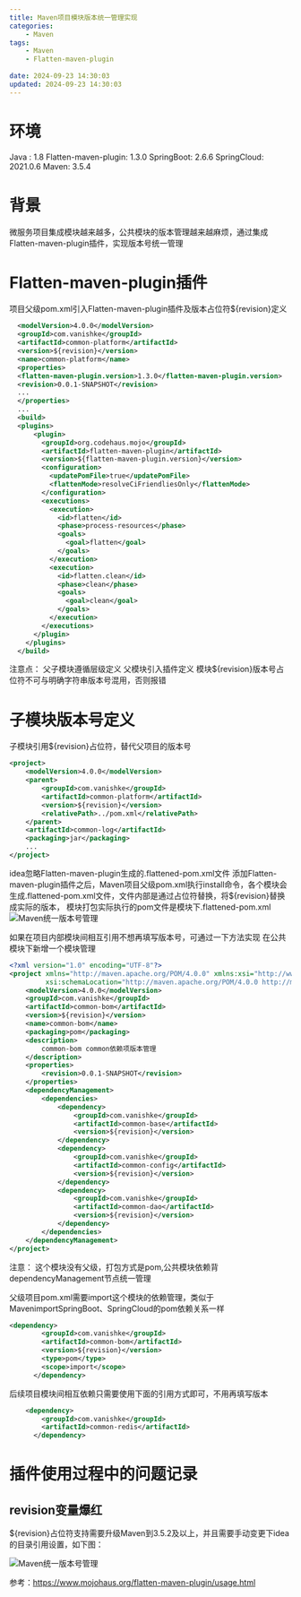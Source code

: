 ```yaml
---
title: Maven项目模块版本统一管理实现
categories:
	- Maven
tags: 
	- Maven
	- Flatten-maven-plugin
	
date: 2024-09-23 14:30:03
updated: 2024-09-23 14:30:03
---
```

<!-- toc -->

# <span id="inline-blue">环境</span>
Java : 1.8
Flatten-maven-plugin: 1.3.0
SpringBoot: 2.6.6
SpringCloud: 2021.0.6
Maven: 3.5.4
# <span id="inline-blue">背景</span>
微服务项目集成模块越来越多，公共模块的版本管理越来越麻烦，通过集成Flatten-maven-plugin插件，实现版本号统一管理
# <span id="inline-blue">Flatten-maven-plugin插件</span>
项目父级pom.xml引入Flatten-maven-plugin插件及版本占位符${revision}定义
```xml
  <modelVersion>4.0.0</modelVersion>
  <groupId>com.vanishke</groupId>
  <artifactId>common-platform</artifactId>
  <version>${revision}</version>
  <name>common-platform</name>
  <properties>
  <flatten-maven-plugin.version>1.3.0</flatten-maven-plugin.version>
  <revision>0.0.1-SNAPSHOT</revision>
  ...
  </properties>
  ...
  <build>
  <plugins>
      <plugin>
        <groupId>org.codehaus.mojo</groupId>
        <artifactId>flatten-maven-plugin</artifactId>
        <version>${flatten-maven-plugin.version}</version>
        <configuration>
          <updatePomFile>true</updatePomFile>
          <flattenMode>resolveCiFriendliesOnly</flattenMode>
        </configuration>
        <executions>
          <execution>
            <id>flatten</id>
            <phase>process-resources</phase>
            <goals>
              <goal>flatten</goal>
            </goals>
          </execution>
          <execution>
            <id>flatten.clean</id>
            <phase>clean</phase>
            <goals>
              <goal>clean</goal>
            </goals>
          </execution>
        </executions>
      </plugin>
    </plugins>
  </build>
```
注意点：
父子模块遵循层级定义
父模块引入插件定义
模块${revision}版本号占位符不可与明确字符串版本号混用，否则报错

# <span id="inline-blue">子模块版本号定义</span>
子模块引用${revision}占位符，替代父项目的版本号
```xml
<project>
    <modelVersion>4.0.0</modelVersion>
    <parent>
        <groupId>com.vanishke</groupId>
        <artifactId>common-platform</artifactId>
        <version>${revision}</version>
        <relativePath>../pom.xml</relativePath> 
    </parent>
    <artifactId>common-log</artifactId>
    <packaging>jar</packaging>
	...
</project>
```
idea忽略Flatten-maven-plugin生成的.flattened-pom.xml文件
添加Flatten-maven-plugin插件之后，Maven项目父级pom.xml执行install命令，各个模块会生成.flattened-pom.xml文件，文件内部是通过占位符替换，将${revision}替换成实际的版本，
模块打包实际执行的pom文件是模块下.flattened-pom.xml
![Maven统一版本号管理](/images/Maven/Flatten-maven-plugin/Maven_Flattened_20240923_001.png)

如果在项目内部模块间相互引用不想再填写版本号，可通过一下方法实现
在公共模块下新增一个模块管理
```xml
<?xml version="1.0" encoding="UTF-8"?>
<project xmlns="http://maven.apache.org/POM/4.0.0" xmlns:xsi="http://www.w3.org/2001/XMLSchema-instance"
         xsi:schemaLocation="http://maven.apache.org/POM/4.0.0 http://maven.apache.org/xsd/maven-4.0.0.xsd">
    <modelVersion>4.0.0</modelVersion>
    <groupId>com.vanishke</groupId>
    <artifactId>common-bom</artifactId>
    <version>${revision}</version>
    <name>common-bom</name>
    <packaging>pom</packaging>
    <description>
        common-bom common依赖项版本管理
    </description>
    <properties>
        <revision>0.0.1-SNAPSHOT</revision>
    </properties>
    <dependencyManagement>
        <dependencies>
            <dependency>
                <groupId>com.vanishke</groupId>
                <artifactId>common-base</artifactId>
                <version>${revision}</version>
            </dependency>
            <dependency>
                <groupId>com.vanishke</groupId>
                <artifactId>common-config</artifactId>
                <version>${revision}</version>
            </dependency>
            <dependency>
                <groupId>com.vanishke</groupId>
                <artifactId>common-dao</artifactId>
                <version>${revision}</version>
            </dependency>
        </dependencies>
    </dependencyManagement>
</project>
```
注意：
这个模块没有父级，打包方式是pom,公共模块依赖背dependencyManagement节点统一管理

父级项目pom.xml需要import这个模块的依赖管理，类似于MavenimportSpringBoot、SpringCloud的pom依赖关系一样
```xml
<dependency>
        <groupId>com.vanishke</groupId>
        <artifactId>common-bom</artifactId>
        <version>${revision}</version>
        <type>pom</type>
        <scope>import</scope>
      </dependency>
```

后续项目模块间相互依赖只需要使用下面的引用方式即可，不用再填写版本
```xml
	<dependency>
        <groupId>com.vanishke</groupId>
        <artifactId>common-redis</artifactId>
      </dependency>
```
# <span id="inline-blue">插件使用过程中的问题记录</span>

## <span id="inline-blue">revision变量爆红</span>
	
${revision}占位符支持需要升级Maven到3.5.2及以上，并且需要手动变更下idea的目录引用设置，如下图：

![Maven统一版本号管理](/images/Maven/Flatten-maven-plugin/Maven_Flattened_20240923_002.png)


参考：https://www.mojohaus.org/flatten-maven-plugin/usage.html